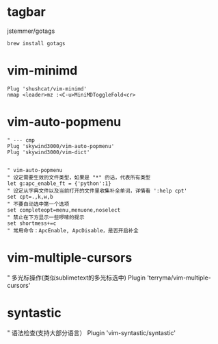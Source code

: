 # tagbar

jstemmer/gotags

```
brew install gotags
```


# vim-minimd

```
Plug 'shushcat/vim-minimd'
nmap <leader>mz :<C-u>MiniMDToggleFold<cr>
```

# vim-auto-popmenu

```
" --- cmp
Plug 'skywind3000/vim-auto-popmenu'
Plug 'skywind3000/vim-dict'


" vim-auto-popmenu
" 设定需要生效的文件类型，如果是 "*" 的话，代表所有类型
let g:apc_enable_ft = {'python':1}
" 设定从字典文件以及当前打开的文件里收集补全单词，详情看 ':help cpt'
set cpt=.,k,w,b
" 不要自动选中第一个选项
set completeopt=menu,menuone,noselect
" 禁止在下方显示一些啰嗦的提示
set shortmess+=c
" 常用命令：ApcEnable, ApcDisable，是否开启补全
```

# vim-multiple-cursors

" 多光标操作(类似sublimetext的多光标选中)
Plugin 'terryma/vim-multiple-cursors'

#  syntastic

" 语法检查(支持大部分语言）
Plugin 'vim-syntastic/syntastic'
